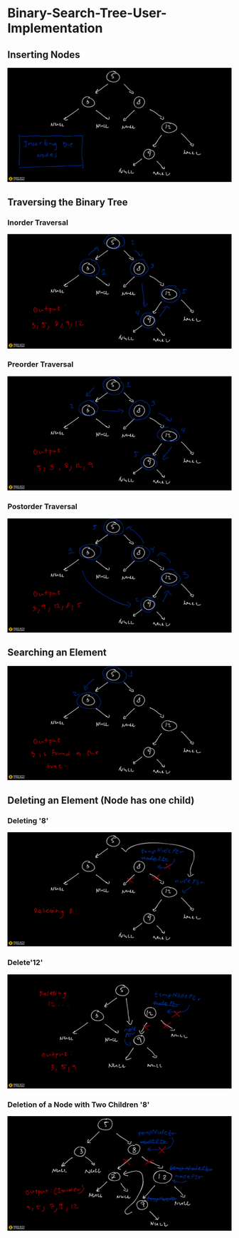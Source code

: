 # Binary-Search-Tree-User-Implementation
## Inserting Nodes
![](insert_node.png)
## Traversing the Binary Tree
### Inorder Traversal
![](in_order.png)
### Preorder Traversal
![](pre_order.png)
### Postorder Traversal
![](post_order.png)
## Searching an Element
![](search.png)
## Deleting an Element (Node has one child)
### Deleting '8'
![](delete1.png)
### Delete'12'
![](delete2.png)
### Deletion of a Node with Two Children '8'
![](two_child.png)
